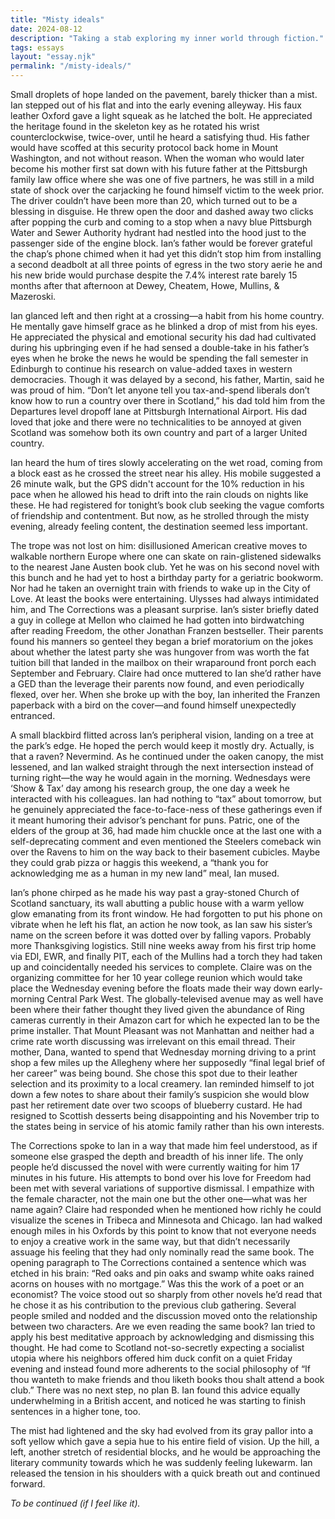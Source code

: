 ```yaml
---
title: "Misty ideals"
date: 2024-08-12
description: "Taking a stab exploring my inner world through fiction."
tags: essays
layout: "essay.njk"
permalink: "/misty-ideals/"
---
```


Small droplets of hope landed on the pavement, barely thicker than a mist. Ian stepped out of his flat and into the early evening alleyway. His faux leather Oxford gave a light squeak as he latched the bolt. He appreciated the heritage found in the skeleton key as he rotated his wrist counterclockwise, twice-over, until he heard a satisfying thud. His father would have scoffed at this security protocol back home in Mount Washington, and not without reason. When the woman who would later become his mother first sat down with his future father at the Pittsburgh family law office where she was one of five partners, he was still in a mild state of shock over the carjacking he found himself victim to the week prior. The driver couldn’t have been more than 20, which turned out to be a blessing in disguise. He threw open the door and dashed away two clicks after popping the curb and coming to a stop when a navy blue Pittsburgh Water and Sewer Authority hydrant had nestled into the hood just to the passenger side of the engine block. Ian’s father would be forever grateful the chap’s phone chimed when it had yet this didn’t stop him from installing a second deadbolt at all three points of egress in the two story aerie he and his new bride would purchase despite the 7.4% interest rate barely 15 months after that afternoon at Dewey, Cheatem, Howe, Mullins, & Mazeroski.

Ian glanced left and then right at a crossing—a habit from his home country. He mentally gave himself grace as he blinked a drop of mist from his eyes. He appreciated the physical and emotional security his dad had cultivated during his upbringing even if he had sensed a double-take in his father’s eyes when he broke the news he would be spending the fall semester in Edinburgh to continue his research on value-added taxes in western democracies. Though it was delayed by a second, his father, Martin, said he was proud of him. “Don’t let anyone tell you tax-and-spend liberals don’t know how to run a country over there in Scotland,” his dad told him from the Departures level dropoff lane at Pittsburgh International Airport. His dad loved that joke and there were no technicalities to be annoyed at given Scotland was somehow both its own country and part of a larger United country.

Ian heard the hum of tires slowly accelerating on the wet road, coming from a block east as he crossed the street near his alley. His mobile suggested a 26 minute walk, but the GPS didn't account for the 10% reduction in his pace when he allowed his head to drift into the rain clouds on nights like these. He had registered for tonight’s book club seeking the vague comforts of friendship and contentment. But now, as he strolled through the misty evening, already feeling content, the destination seemed less important.

The trope was not lost on him: disillusioned American creative moves to walkable northern Europe where one can skate on rain-glistened sidewalks to the nearest Jane Austen book club. Yet he was on his second novel with this bunch and he had yet to host a birthday party for a geriatric bookworm. Nor had he taken an overnight train with friends to wake up in the City of Love. At least the books were entertaining. Ulysses had always intimidated him, and The Corrections was a pleasant surprise. Ian’s sister briefly dated a guy in college at Mellon who claimed he had gotten into birdwatching after reading Freedom, the other Jonathan Franzen bestseller. Their parents found his manners so genteel they began a brief moratorium on the jokes about whether the latest party she was hungover from was worth the fat tuition bill that landed in the mailbox on their wraparound front porch each September and February. Claire had once muttered to Ian she’d rather have a GED than the leverage their parents now found, and even periodically flexed, over her. When she broke up with the boy, Ian inherited the Franzen paperback with a bird on the cover—and found himself unexpectedly entranced.

A small blackbird flitted across Ian’s peripheral vision, landing on a tree at the park’s edge. He hoped the perch would keep it mostly dry. Actually, is that a raven? Nevermind. As he continued under the oaken canopy, the mist lessened, and Ian walked straight through the next intersection instead of turning right—the way he would again in the morning. Wednesdays were ‘Show & Tax’ day among his research group, the one day a week he interacted with his colleagues. Ian had nothing to “tax” about tomorrow, but he genuinely appreciated the face-to-face-ness of these gatherings even if it meant humoring their advisor’s penchant for puns. Patric, one of the elders of the group at 36, had made him chuckle once at the last one with a self-deprecating comment and even mentioned the Steelers comeback win over the Ravens to him on the way back to their basement cubicles. Maybe they could grab pizza or haggis this weekend, a “thank you for acknowledging me as a human in my new land” meal, Ian mused.

Ian’s phone chirped as he made his way past a gray-stoned Church of Scotland sanctuary, its wall abutting a public house with a warm yellow glow emanating from its front window. He had forgotten to put his phone on vibrate when he left his flat, an action he now took, as Ian saw his sister’s name on the screen before it was dotted over by falling vapors. Probably more Thanksgiving logistics. Still nine weeks away from his first trip home via EDI, EWR, and finally PIT, each of the Mullins had a torch they had taken up and coincidentally needed his services to complete. Claire was on the organizing committee for her 10 year college reunion which would take place the Wednesday evening before the floats made their way down early-morning Central Park West. The globally-televised avenue may as well have been where their father thought they lived given the abundance of Ring cameras currently in their Amazon cart for which he expected Ian to be the prime installer. That Mount Pleasant was not Manhattan and neither had a crime rate worth discussing was irrelevant on this email thread. Their mother, Dana, wanted to spend that Wednesday morning driving to a print shop a few miles up the Allegheny where her supposedly “final legal brief of her career” was being bound. She chose this spot due to their leather selection and its proximity to a local creamery. Ian reminded himself to jot down a few notes to share about their family’s suspicion she would blow past her retirement date over two scoops of blueberry custard. He had resigned to Scottish desserts being disappointing and his November trip to the states being in service of his atomic family rather than his own interests.

The Corrections spoke to Ian in a way that made him feel understood, as if someone else grasped the depth and breadth of his inner life. The only people he’d discussed the novel with were currently waiting for him 17 minutes in his future. His attempts to bond over his love for Freedom had been met with several variations of supportive dismissal. I empathize with the female character, not the main one but the other one—what was her name again? Claire had responded when he mentioned how richly he could visualize the scenes in Tribeca and Minnesota and Chicago. Ian had walked enough miles in his Oxfords by this point to know that not everyone needs to enjoy a creative work in the same way, but that didn’t necessarily assuage his feeling that they had only nominally read the same book. The opening paragraph to The Corrections contained a sentence which was etched in his brain: “Red oaks and pin oaks and swamp white oaks rained acorns on houses with no mortgage.” Was this the work of a poet or an economist? The voice stood out so sharply from other novels he’d read that he chose it as his contribution to the previous club gathering. Several people smiled and nodded and the discussion moved onto the relationship between two characters. Are we even reading the same book? Ian tried to apply his best meditative approach by acknowledging and dismissing this thought. He had come to Scotland not-so-secretly expecting a socialist utopia where his neighbors offered him duck confit on a quiet Friday evening and instead found more adherents to the social philosophy of “If thou wanteth to make friends and thou liketh books thou shalt attend a book club.” There was no next step, no plan B. Ian found this advice equally underwhelming in a British accent, and noticed he was starting to finish sentences in a higher tone, too.

The mist had lightened and the sky had evolved from its gray pallor into a soft yellow which gave a sepia hue to his entire field of vision. Up the hill, a left, another stretch of residential blocks, and he would be approaching the literary community towards which he was suddenly feeling lukewarm. Ian released the tension in his shoulders with a quick breath out and continued forward.

_To be continued (if I feel like it)._
